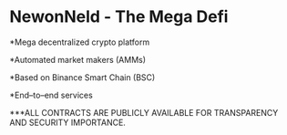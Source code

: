 # NewonNeld - The Mega Defi



*Mega decentralized crypto platform

*Automated market makers (AMMs)

*Based on Binance Smart Chain (BSC)

*End–to–end services



***ALL CONTRACTS ARE PUBLICLY AVAILABLE FOR TRANSPARENCY AND SECURITY IMPORTANCE.

